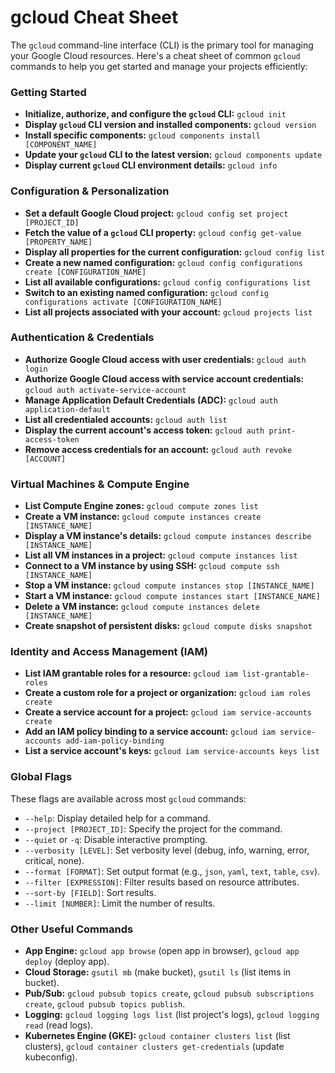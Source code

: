 # gcloud Cheat Sheet

The `gcloud` command-line interface (CLI) is the primary tool for managing your Google Cloud resources. Here's a cheat sheet of common `gcloud` commands to help you get started and manage your projects efficiently:

### Getting Started

*   **Initialize, authorize, and configure the `gcloud` CLI:** `gcloud init`
*   **Display `gcloud` CLI version and installed components:** `gcloud version`
*   **Install specific components:** `gcloud components install [COMPONENT_NAME]`
*   **Update your `gcloud` CLI to the latest version:** `gcloud components update`
*   **Display current `gcloud` CLI environment details:** `gcloud info`

### Configuration & Personalization

*   **Set a default Google Cloud project:** `gcloud config set project [PROJECT_ID]`
*   **Fetch the value of a `gcloud` CLI property:** `gcloud config get-value [PROPERTY_NAME]`
*   **Display all properties for the current configuration:** `gcloud config list`
*   **Create a new named configuration:** `gcloud config configurations create [CONFIGURATION_NAME]`
*   **List all available configurations:** `gcloud config configurations list`
*   **Switch to an existing named configuration:** `gcloud config configurations activate [CONFIGURATION_NAME]`
*   **List all projects associated with your account:** `gcloud projects list`

### Authentication & Credentials

*   **Authorize Google Cloud access with user credentials:** `gcloud auth login`
*   **Authorize Google Cloud access with service account credentials:** `gcloud auth activate-service-account`
*   **Manage Application Default Credentials (ADC):** `gcloud auth application-default`
*   **List all credentialed accounts:** `gcloud auth list`
*   **Display the current account's access token:** `gcloud auth print-access-token`
*   **Remove access credentials for an account:** `gcloud auth revoke [ACCOUNT]`

### Virtual Machines & Compute Engine

*   **List Compute Engine zones:** `gcloud compute zones list`
*   **Create a VM instance:** `gcloud compute instances create [INSTANCE_NAME]`
*   **Display a VM instance's details:** `gcloud compute instances describe [INSTANCE_NAME]`
*   **List all VM instances in a project:** `gcloud compute instances list`
*   **Connect to a VM instance by using SSH:** `gcloud compute ssh [INSTANCE_NAME]`
*   **Stop a VM instance:** `gcloud compute instances stop [INSTANCE_NAME]`
*   **Start a VM instance:** `gcloud compute instances start [INSTANCE_NAME]`
*   **Delete a VM instance:** `gcloud compute instances delete [INSTANCE_NAME]`
*   **Create snapshot of persistent disks:** `gcloud compute disks snapshot`

### Identity and Access Management (IAM)

*   **List IAM grantable roles for a resource:** `gcloud iam list-grantable-roles`
*   **Create a custom role for a project or organization:** `gcloud iam roles create`
*   **Create a service account for a project:** `gcloud iam service-accounts create`
*   **Add an IAM policy binding to a service account:** `gcloud iam service-accounts add-iam-policy-binding`
*   **List a service account's keys:** `gcloud iam service-accounts keys list`

### Global Flags

These flags are available across most `gcloud` commands:

*   `--help`: Display detailed help for a command.
*   `--project [PROJECT_ID]`: Specify the project for the command.
*   `--quiet` or `-q`: Disable interactive prompting.
*   `--verbosity [LEVEL]`: Set verbosity level (debug, info, warning, error, critical, none).
*   `--format [FORMAT]`: Set output format (e.g., `json`, `yaml`, `text`, `table`, `csv`).
*   `--filter [EXPRESSION]`: Filter results based on resource attributes.
*   `--sort-by [FIELD]`: Sort results.
*   `--limit [NUMBER]`: Limit the number of results.

### Other Useful Commands

*   **App Engine:** `gcloud app browse` (open app in browser), `gcloud app deploy` (deploy app).
*   **Cloud Storage:** `gsutil mb` (make bucket), `gsutil ls` (list items in bucket).
*   **Pub/Sub:** `gcloud pubsub topics create`, `gcloud pubsub subscriptions create`, `gcloud pubsub topics publish`.
*   **Logging:** `gcloud logging logs list` (list project's logs), `gcloud logging read` (read logs).
*   **Kubernetes Engine (GKE):** `gcloud container clusters list` (list clusters), `gcloud container clusters get-credentials` (update kubeconfig).
